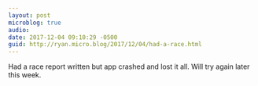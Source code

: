 ```yaml
---
layout: post
microblog: true
audio: 
date: 2017-12-04 09:10:29 -0500
guid: http://ryan.micro.blog/2017/12/04/had-a-race.html
---
```

Had a race report written but app crashed and lost it all. Will try again later this week. 
